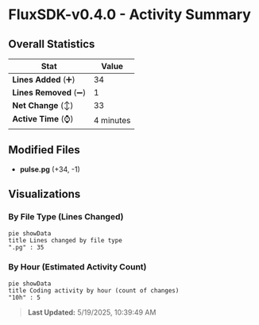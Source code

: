 # FluxSDK-v0.4.0 - Activity Summary 

## Overall Statistics

| Stat                   | Value                                                             |
| ---------------------- | ----------------------------------------------------------------- |
| **Lines Added** (➕)   | 34                                          |
| **Lines Removed** (➖) | 1                                        |
| **Net Change** (↕)    | 33                |
| **Active Time** (⌚)   | 4 minutes |


## Modified Files
- **pulse.pg** (+34, -1)

## Visualizations

### By File Type (Lines Changed)

```mermaid
pie showData
title Lines changed by file type
".pg" : 35
```

### By Hour (Estimated Activity Count)

```mermaid
pie showData
title Coding activity by hour (count of changes)
"10h" : 5
```


> **Last Updated:** 5/19/2025, 10:39:49 AM